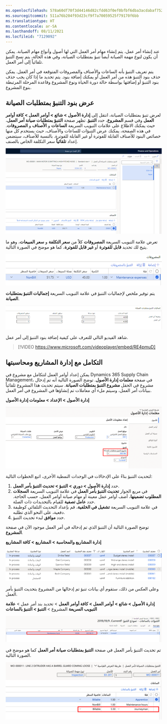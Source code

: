 ```yaml
---
ms.openlocfilehash: 578a60df70f3d44146d82cfdd63f0ef0bfbf6dba3acdabaf7522d9138839a90b
ms.sourcegitcommit: 511a76b204f93d23cf9f7a70059525f79170f6bb
ms.translationtype: HT
ms.contentlocale: ar-SA
ms.lasthandoff: 08/11/2021
ms.locfileid: "7129092"
---
```

عند إنشاء أمر عمل، يتم إنشاء مهام أمر العمل التي لها أصول وأنواع مهام الصيانة. يمكن أن يكون لنوع مهمة الصيانة أيضاً تنبؤ بمتطلبات الصيانة، وفي هذه الحالة، يتم نسخ التنبؤ تلقائياً إلى أمر العمل. 

يتم تعريف التنبؤ بأنه الساعات والأصناف والمصروفات المتوقعة في أمر العمل. يمكن حذف بنود التنبؤ هذه من أمر العمل أو يمكنك إضافة بنود. يتم تحديد ما إذا كان يجب حذف بنود التنبؤ أو إضافتها بواسطة حالة دورة الحياة ونوع المشروع وقاعدة المرحلة المرتبطة بنوع المشروع. 

## <a name="view-maintenance-forecast-lines"></a>عرض بنود التنبؤ بمتطلبات الصيانة 
لعرض تنبؤ بمتطلبات الصيانة، انتقل إلى **إدارة الأصول > شائع > أوامر العمل > كافة أوامر العمل** وفي قسم **المشروع**، حدد **التنبؤ**. تظهر صفحة **التنبؤ بمتطلبات صيانة أمر العمل**، حيث يمكنك الاطلاع على علامات التبويب السريعة **الساعات** و **الأصناف** و **المصروفات**. في هذه الصفحة، يمكنك عرض التنبؤات للساعات والأصناف، حيث يستخدم كل منها خصائص البنود للأصناف القابلة للفوترة أو غير القابلة للفوترة. بالنسبة للأصناف، سيتضمن إعداد **تلقائياً** سعر التكلفة الخاص بالصنف. 

[![لقطه شاشة لصفحة التنبؤ بمتطلبات صيانة أمر العمل مع تفاصيل الأصناف.](../media/work-order-maintenance-forecast-detail-ss.png)](../media/work-order-maintenance-forecast-detail-ss.png#lightbox)
 
تعرض علامة التبويب السريعة **المصروفات** كلاً من **سعر التكلفة** و **سعر المبيعات**، وهو ما يتيح لك تحديد **قابل للفوترة** أو **غير قابل للفوترة**، كما هو موضح في الصورة التالية.

![لقطة شاشة لتفاصيل علامة التبويب السريعة المصروفات.](../media/expense-fasttab-ss.png)
 
يتم توفير ملخص لإجماليات التنبؤ في علامة التبويب السريعة **إجماليات التنبؤ بمتطلبات الصيانة**.

[![لقطة شاشة لعلامة التبويب السريعة إجماليات التنبؤ بمتطلبات الصيانة.](../media/maintenance-forecast-totals-fasttab-ss.png)](../media/maintenance-forecast-totals-fasttab-ss.png#lightbox)
 
شاهد الفيديو التالي للتعرف على كيفية إضافة بنود التنبؤ إلى أمر عمل.

 > [!VIDEO https://www.microsoft.com/videoplayer/embed/RE4pmuD]
 
## <a name="integration-with-project-management-and-accounting"></a>التكامل مع إدارة المشاريع ومحاسبتها
يمكن إعداد أوامر العمل لتتكامل مع مشروع في Dynamics 365 Supply Chain Management، في صفحة **معلمات إدارة الأصول**. توضح الصورة التالية أنه تم إدخال مشروع في الحقل **مشروع التنبؤ بمتطلبات الصيانة**. سيتم تحديث هذا المشروع تلقائياً ببيانات أمر العمل، وسيتم ملء أي معاملات تم إنشاؤها في المشروع في أمر العمل. 

**إدارة الأصول > الإعداد > معلومات إدارة الأصول**

![لقطة شاشة لصفحة معلمات إدارة الأصول مع تمييز التنبؤ.](../media/asset-management-parameters-ssm.png)
 
لتحديث التنبؤ بناءً على الإدخالات في الوحدات النمطية الأخرى، اتبع الخطوات التالية:

1.  حدد **إدارة الأصول > دوري > التنبؤ > تحديث التنبؤ بأمر العمل**.
2.  في مربع الحوار **تحديث التنبؤ بأمر العمل** في علامة التبويب السريعة **السجلات المطلوب تضمينها**، أضف أوامر عمل معينة أو مهام صيانة أوامر العمل، حسب الحاجة. حدد **عامل تصفية** للقيام بالتحديدات ذات الصلة.
3.  في علامة التبويب السريعة **تشغيل في الخلفية**، قم بإعداد التحديث التلقائي كوظيفة دفعية، على النحو الذي تطلبه.‬
4.  حدد **موافق** لبدء تحديث التنبؤ.

توضح الصورة التالية أن التنبؤ الذي تم إدخاله في أمر العمل موجود الآن في صفحة **المشروع**.

**إدارة المشاريع والمحاسبة > المشاريع > كافة المشاريع**

[![لقطة شاشة لطريقة العرض "كافة المشاريع" مع عرض التفاصيل.](../media/project-page-details-ss.png)](../media/project-page-details-ss.png#lightbox)

وعلى العكس من ذلك، ستقوم أي بيانات تنبؤ تم إدخالها من المشروع بتحديث التنبؤ بأمر العمل.

**إدارة الأصول > شائع > أوامر العمل > كافة أوامر العمل** > تحديد بند أمر عمل > **علامة التبويب السريعة** المشروع > **التنبؤ > التنبؤ بالساعات**

[![لقطة شاشة لتفاصيل مشروع التنبؤ بالساعات.](../media/work-order-forecast-project-details-ssm.png)](../media/work-order-forecast-project-details-ssm.png#lightbox)
 
تم تحديث التنبؤ بأمر العمل في صفحة **التنبؤ بمتطلبات صيانة أمر العمل** كما هو موضح في الصورة التالية.

![لقطة شاشة لصفحة التنبؤ بمتطلبات صيانة أمر العمل.](../media/work-order-maintenance-forecast-hours-detail-ssm.png)